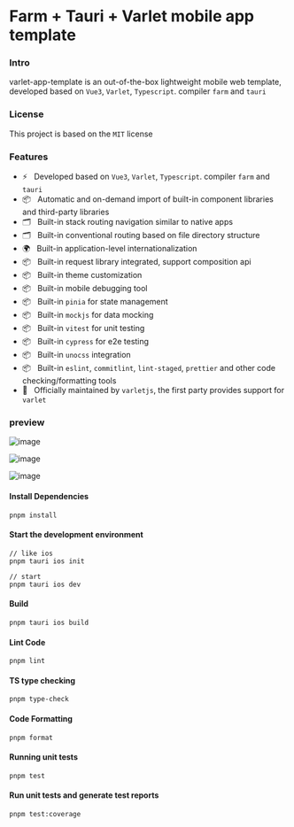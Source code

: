 # Farm + Tauri + Varlet mobile app template

### Intro

varlet-app-template is an out-of-the-box lightweight mobile web template, developed based on `Vue3`, `Varlet`, `Typescript`. compiler `farm` and `tauri`

### License

This project is based on the `MIT` license

### Features

- ⚡️ &nbsp; Developed based on `Vue3`, `Varlet`, `Typescript`. compiler `farm` and `tauri`
- 📦 &nbsp; Automatic and on-demand import of built-in component libraries and third-party libraries
- 🗂 &nbsp; Built-in stack routing navigation similar to native apps
- 🗂 &nbsp; Built-in conventional routing based on file directory structure
- 🌍 &nbsp; Built-in application-level internationalization
- 📦 &nbsp; Built-in request library integrated, support composition api
- 📦 &nbsp; Built-in theme customization
- 📦 &nbsp; Built-in mobile debugging tool
- 📦 &nbsp; Built-in `pinia` for state management
- 📦 &nbsp; Built-in `mockjs` for data mocking
- 📦 &nbsp; Built-in `vitest` for unit testing
- 📦 &nbsp; Built-in `cypress` for e2e testing
- 📦 &nbsp; Built-in `unocss` integration
- 📦 &nbsp; Built-in `eslint`, `commitlint`, `lint-staged`, `prettier` and other code checking/formatting tools
- 💪 &nbsp; Officially maintained by `varletjs`, the first party provides support for `varlet`


### preview 

![image](https://github.com/ErKeLost/farm-tauri-varlet-mobile-app/assets/66500121/ac2ea81e-a499-4525-a81c-9260045300a3)

![image](https://github.com/ErKeLost/farm-tauri-varlet-mobile-app/assets/66500121/f537c46a-5d9f-4b95-b257-79027a5b59a0)

![image](https://github.com/ErKeLost/farm-tauri-varlet-mobile-app/assets/66500121/056d7778-dd47-4c3b-9e74-fa78fece284f)


#### Install Dependencies

```shell
pnpm install
```

#### Start the development environment

```shell
// like ios
pnpm tauri ios init

// start
pnpm tauri ios dev
```

#### Build

```shell
pnpm tauri ios build
```

#### Lint Code

```shell
pnpm lint
```

#### TS type checking

```shell
pnpm type-check
```

#### Code Formatting

```shell
pnpm format
```

#### Running unit tests

```shell
pnpm test
```

#### Run unit tests and generate test reports

```shell
pnpm test:coverage
```

